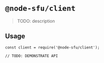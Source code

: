 # `@node-sfu/client`

> TODO: description

## Usage

```
const client = require('@node-sfu/client');

// TODO: DEMONSTRATE API
```
